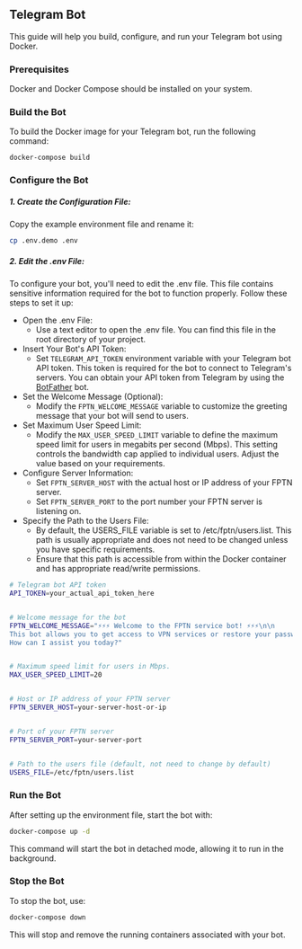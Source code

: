 ## Telegram Bot

This guide will help you build, configure, and run your Telegram bot using Docker.

### Prerequisites

Docker and Docker Compose should be installed on your system.

### Build the Bot

To build the Docker image for your Telegram bot, run the following command:

```
docker-compose build
```

### Configure the Bot

##### 1. Create the Configuration File:

Copy the example environment file and rename it:

```bash
cp .env.demo .env
```

##### 2. Edit the .env File:

To configure your bot, you'll need to edit the .env file. This file contains sensitive information required for the bot to function properly. Follow these steps to set it up:

-  Open the .env File:
    - Use a text editor to open the .env file. You can find this file in the root directory of your project.
  - Insert Your Bot's API Token:
    - Set `TELEGRAM_API_TOKEN` environment variable with your Telegram bot API token. This token is required for the bot to connect to Telegram's servers. You can obtain your API token from Telegram by using the [BotFather](https://t.me/BotFather) bot.
  - Set the Welcome Message (Optional):
    - Modify the `FPTN_WELCOME_MESSAGE` variable to customize the greeting message that your bot will send to users.
  - Set Maximum User Speed Limit:
    - Modify the `MAX_USER_SPEED_LIMIT` variable to define the maximum speed limit for users in megabits per second (Mbps). This setting controls the bandwidth cap applied to individual users. Adjust the value based on your requirements.
  - Configure Server Information:
    - Set `FPTN_SERVER_HOST` with the actual host or IP address of your FPTN server.
    - Set `FPTN_SERVER_PORT` to the port number your FPTN server is listening on.
  - Specify the Path to the Users File:
    - By default, the USERS_FILE variable is set to /etc/fptn/users.list. This path is usually appropriate and does not need to be changed unless you have specific requirements.
    - Ensure that this path is accessible from within the Docker container and has appropriate read/write permissions.

```bash
# Telegram bot API token
API_TOKEN=your_actual_api_token_here


# Welcome message for the bot
FPTN_WELCOME_MESSAGE="⚡⚡⚡ Welcome to the FPTN service bot! ⚡⚡⚡\n\n
This bot allows you to get access to VPN services or restore your password.\n
How can I assist you today?"


# Maximum speed limit for users in Mbps.
MAX_USER_SPEED_LIMIT=20


# Host or IP address of your FPTN server
FPTN_SERVER_HOST=your-server-host-or-ip


# Port of your FPTN server
FPTN_SERVER_PORT=your-server-port


# Path to the users file (default, not need to change by default)
USERS_FILE=/etc/fptn/users.list
````

### Run the Bot

After setting up the environment file, start the bot with:

```bash
docker-compose up -d
```

This command will start the bot in detached mode, allowing it to run in the background.

### Stop the Bot

To stop the bot, use:

```bash
docker-compose down
```

This will stop and remove the running containers associated with your bot.

